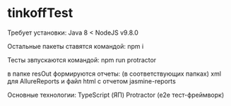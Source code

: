 # tinkoffTest

Требует установки:
Java 8 <
NodeJS v9.8.0

Остальные пакеты ставятся командой:
npm i

Тесты звпускаются командой:
npm run protractor

в папке resOut формируются отчеты: (в соответствующих папках)
xml для AllureReports
и файл html с отчетом jasmine-reports

Основные технологии:
TypeScript (ЯП)
Protractor (e2e тест-фреймворк)
